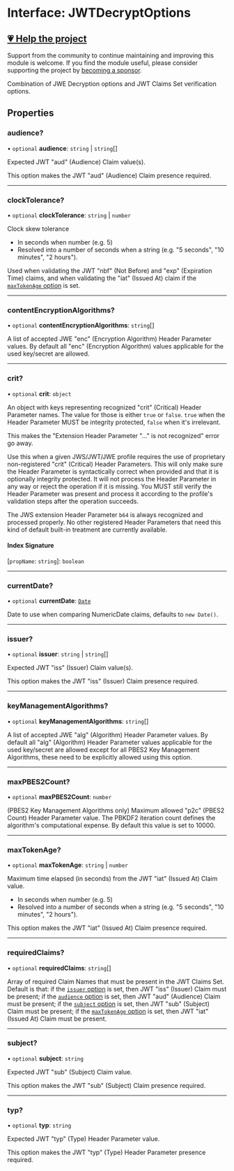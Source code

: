 # Interface: JWTDecryptOptions

## [💗 Help the project](https://github.com/sponsors/panva)

Support from the community to continue maintaining and improving this module is welcome. If you find the module useful, please consider supporting the project by [becoming a sponsor](https://github.com/sponsors/panva).

Combination of JWE Decryption options and JWT Claims Set verification options.

## Properties

### audience?

• `optional` **audience**: `string` \| `string`[]

Expected JWT "aud" (Audience) Claim value(s).

This option makes the JWT "aud" (Audience) Claim presence required.

***

### clockTolerance?

• `optional` **clockTolerance**: `string` \| `number`

Clock skew tolerance

- In seconds when number (e.g. 5)
- Resolved into a number of seconds when a string (e.g. "5 seconds", "10 minutes", "2 hours").

Used when validating the JWT "nbf" (Not Before) and "exp" (Expiration Time) claims, and when
validating the "iat" (Issued At) claim if the [`maxTokenAge` option](../../../types/interfaces/JWTClaimVerificationOptions.md#maxtokenage) is set.

***

### contentEncryptionAlgorithms?

• `optional` **contentEncryptionAlgorithms**: `string`[]

A list of accepted JWE "enc" (Encryption Algorithm) Header Parameter values. By default all
"enc" (Encryption Algorithm) values applicable for the used key/secret are allowed.

***

### crit?

• `optional` **crit**: `object`

An object with keys representing recognized "crit" (Critical) Header Parameter names. The value
for those is either `true` or `false`. `true` when the Header Parameter MUST be integrity
protected, `false` when it's irrelevant.

This makes the "Extension Header Parameter "..." is not recognized" error go away.

Use this when a given JWS/JWT/JWE profile requires the use of proprietary non-registered "crit"
(Critical) Header Parameters. This will only make sure the Header Parameter is syntactically
correct when provided and that it is optionally integrity protected. It will not process the
Header Parameter in any way or reject the operation if it is missing. You MUST still verify the
Header Parameter was present and process it according to the profile's validation steps after
the operation succeeds.

The JWS extension Header Parameter `b64` is always recognized and processed properly. No other
registered Header Parameters that need this kind of default built-in treatment are currently
available.

#### Index Signature

\[`propName`: `string`\]: `boolean`

***

### currentDate?

• `optional` **currentDate**: [`Date`](https://developer.mozilla.org/docs/Web/JavaScript/Reference/Global_Objects/Date)

Date to use when comparing NumericDate claims, defaults to `new Date()`.

***

### issuer?

• `optional` **issuer**: `string` \| `string`[]

Expected JWT "iss" (Issuer) Claim value(s).

This option makes the JWT "iss" (Issuer) Claim presence required.

***

### keyManagementAlgorithms?

• `optional` **keyManagementAlgorithms**: `string`[]

A list of accepted JWE "alg" (Algorithm) Header Parameter values. By default all "alg"
(Algorithm) Header Parameter values applicable for the used key/secret are allowed except for
all PBES2 Key Management Algorithms, these need to be explicitly allowed using this option.

***

### maxPBES2Count?

• `optional` **maxPBES2Count**: `number`

(PBES2 Key Management Algorithms only) Maximum allowed "p2c" (PBES2 Count) Header Parameter
value. The PBKDF2 iteration count defines the algorithm's computational expense. By default
this value is set to 10000.

***

### maxTokenAge?

• `optional` **maxTokenAge**: `string` \| `number`

Maximum time elapsed (in seconds) from the JWT "iat" (Issued At) Claim value.

- In seconds when number (e.g. 5)
- Resolved into a number of seconds when a string (e.g. "5 seconds", "10 minutes", "2 hours").

This option makes the JWT "iat" (Issued At) Claim presence required.

***

### requiredClaims?

• `optional` **requiredClaims**: `string`[]

Array of required Claim Names that must be present in the JWT Claims Set. Default is that: if
the [`issuer` option](../../../types/interfaces/JWTClaimVerificationOptions.md#issuer) is set, then JWT "iss" (Issuer) Claim must be present; if the
[`audience` option](../../../types/interfaces/JWTClaimVerificationOptions.md#audience) is set, then JWT "aud" (Audience) Claim must be present; if
the [`subject` option](../../../types/interfaces/JWTClaimVerificationOptions.md#subject) is set, then JWT "sub" (Subject) Claim must be present; if
the [`maxTokenAge` option](../../../types/interfaces/JWTClaimVerificationOptions.md#maxtokenage) is set, then JWT "iat" (Issued At) Claim must be
present.

***

### subject?

• `optional` **subject**: `string`

Expected JWT "sub" (Subject) Claim value.

This option makes the JWT "sub" (Subject) Claim presence required.

***

### typ?

• `optional` **typ**: `string`

Expected JWT "typ" (Type) Header Parameter value.

This option makes the JWT "typ" (Type) Header Parameter presence required.
